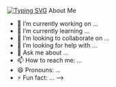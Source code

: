 [![Typing SVG](https://readme-typing-svg.demolab.com?font=Share+Tech&size=24&pause=1000&color=F7C25D&background=FFFBFA00&center=true&vCenter=true&lines=Hello+Everyone!!%2C+This+is+Prakhar;Welcome+to+my+Github+Page)](https://git.io/typing-svg)
About Me
- 🔭 I’m currently working on ...
- 🌱 I’m currently learning ...
- 👯 I’m looking to collaborate on ...
- 🤔 I’m looking for help with ...
- 💬 Ask me about ...
- 📫 How to reach me: ...
- 😄 Pronouns: ...
- ⚡ Fun fact: ...
-->
